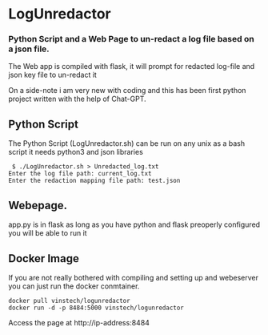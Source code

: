 # LogUnredactor
### Python Script and a Web Page to un-redact a log file based on a json file. 
The Web app is compiled with flask, it will prompt for redacted log-file and json key file to un-redact it

On a side-note i am very new with coding and this has been first python project written with the help of Chat-GPT. 

## Python Script

The Python Script (LogUnredactor.sh) can be run on any unix as a bash script 
it needs python3 and json libraries

```
 $ ./LogUnredactor.sh > Unredacted_log.txt
Enter the log file path: current_log.txt 
Enter the redaction mapping file path: test.json
```

## Webepage. 
app.py is in flask as long as you have python and flask preoperly configured you will be able to run it 

## Docker Image 
If you are not really bothered with compiling and setting up and webeserver you can just run the docker conmtainer. 

```
docker pull vinstech/logunredactor
docker run -d -p 8484:5000 vinstech/logunredactor
```
Access the page at http://ip-address:8484

